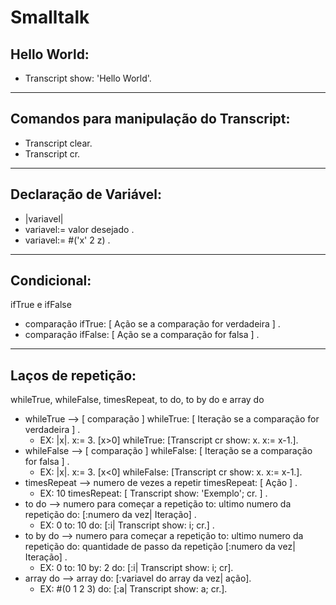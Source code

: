 # Smalltalk

## Hello World:

- Transcript show: 'Hello World'.

---
## Comandos para manipulação do Transcript:

- Transcript clear.
- Transcript cr.

---

## Declaração de Variável:

- |variavel|
- variavel:= valor desejado .
- variavel:= #('x' 2 z) .
---

## Condicional:

ifTrue e ifFalse

- comparação ifTrue: [ Ação se a comparação for verdadeira ] .
- comparação ifFalse: [ Ação se a comparação for falsa ] .

---

## Laços de repetição:

whileTrue, whileFalse, timesRepeat, to do, to by do e array do

- whileTrue --> [ comparação ] whileTrue: [ Iteração se a comparação for verdadeira ] .
  * EX: |x|. x:= 3. [x>0] whileTrue: [Transcript cr show: x. x:= x-1.].
- whileFalse --> [ comparação ] whileFalse: [ Iteração se a comparação for falsa ] .
  * EX: |x|. x:= 3. [x<0] whileFalse: [Transcript cr show: x. x:= x-1.].
- timesRepeat --> numero de vezes a repetir timesRepeat: [ Ação ] .
  * EX: 10 timesRepeat: [ Transcript show: 'Exemplo'; cr. ] .
- to do --> numero para começar a repetição to: ultimo numero da repetição do: [:numero da vez| Iteração] .
  * EX: 0 to: 10 do: [:i| Transcript show: i; cr.] .
- to by do --> numero para começar a repetição to: ultimo numero da repetição do: quantidade de passo da repetição [:numero da vez| Iteração] .
  * EX: 0 to: 10 by: 2 do: [:i| Transcript show: i; cr].
- array do --> array do: [:variavel do array da vez| ação].
  * EX: #(0 1 2 3) do: [:a| Transcript show: a; cr.].
